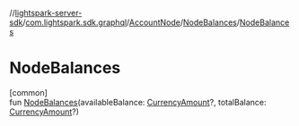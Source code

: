 //[lightspark-server-sdk](../../../../index.md)/[com.lightspark.sdk.graphql](../../index.md)/[AccountNode](../index.md)/[NodeBalances](index.md)/[NodeBalances](-node-balances.md)

# NodeBalances

[common]\
fun [NodeBalances](-node-balances.md)(availableBalance: [CurrencyAmount](../../../com.lightspark.sdk.model/-currency-amount/index.md)?, totalBalance: [CurrencyAmount](../../../com.lightspark.sdk.model/-currency-amount/index.md)?)
